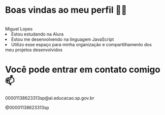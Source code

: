 <h1>Boas vindas ao meu perfil 💙💙</h1></br>
Miguel Lopes

<li>Estou estudando na Alura</li>
<li>Estou me desenvolvendo na linguagem JavaScript</li>
<li>Utilizo esse espaço para minha organização e compartilhamento dos meu projetos desenvolvidos</li>

<h1>Você pode entrar em contato comigo 📫</h1>
00001138623313sp@al.educacao.sp.gov.br

@00001138623313sp

